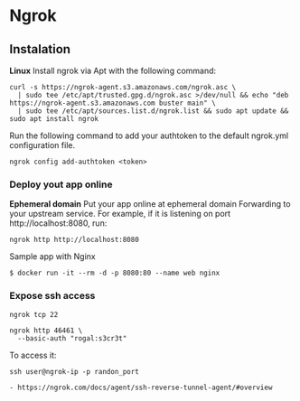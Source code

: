 # Ngrok

## Instalation

**Linux**
Install ngrok via Apt with the following command:
```
curl -s https://ngrok-agent.s3.amazonaws.com/ngrok.asc \
  | sudo tee /etc/apt/trusted.gpg.d/ngrok.asc >/dev/null && echo "deb https://ngrok-agent.s3.amazonaws.com buster main" \
  | sudo tee /etc/apt/sources.list.d/ngrok.list && sudo apt update && sudo apt install ngrok
```
Run the following command to add your authtoken to the default ngrok.yml configuration file.
```
ngrok config add-authtoken <token>
```

### Deploy yout app online

**Ephemeral domain**
Put your app online at ephemeral domain Forwarding to your upstream service. For example, if it is listening on port http://localhost:8080, run: 
```
ngrok http http://localhost:8080
```

Sample app with Nginx
```
$ docker run -it --rm -d -p 8080:80 --name web nginx
```

### Expose ssh access

```
ngrok tcp 22
```
```
ngrok http 46461 \
  --basic-auth "rogal:s3cr3t"
```
To access it:
```
ssh user@ngrok-ip -p randon_port

- https://ngrok.com/docs/agent/ssh-reverse-tunnel-agent/#overview
